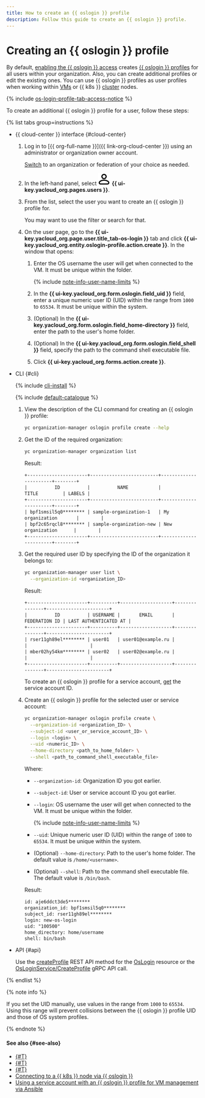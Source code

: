```yaml
---
title: How to create an {{ oslogin }} profile
description: Follow this guide to create an {{ oslogin }} profile.
---
```


# Creating an {{ oslogin }} profile

By default, [enabling the {{ oslogin }} access](../concepts/os-login.md#os-login-profiles) creates [{{ oslogin }} profiles](./os-login-access.md) for all users within your organization. Also, you can create additional profiles or edit the existing ones. You can use {{ oslogin }} profiles as user profiles when working within [VMs](../../compute/concepts/vm.md) or {{ k8s }} [cluster](../../managed-kubernetes/concepts/index.md#kubernetes-cluster) nodes.

{% include [os-login-profile-tab-access-notice](../../_includes/organization/os-login-profile-tab-access-notice.md) %}

To create an additional {{ oslogin }} profile for a user, follow these steps:

{% list tabs group=instructions %}

- {{ cloud-center }} interface {#cloud-center}

  1. Log in to [{{ org-full-name }}]({{ link-org-cloud-center }}) using an administrator or organization owner account.

      [Switch](./manage-organizations.md#switch-to-another-org) to an organization or federation of your choice as needed.

  1. In the left-hand panel, select ![icon-users](../../_assets/console-icons/person.svg) **{{ ui-key.yacloud_org.pages.users }}**.
 
  1. From the list, select the user you want to create an {{ oslogin }} profile for.
  
      You may want to use the filter or search for that.
  
  1. On the user page, go to the **{{ ui-key.yacloud_org.page.user.title_tab-os-login }}** tab and click **{{ ui-key.yacloud_org.entity.oslogin-profile.action.create }}**. In the window that opens:

      1. Enter the OS username the user will get when connected to the VM. It must be unique within the folder.

          {% include [note-info-user-name-limits](../../_includes/organization/note-info-user-name-limits.md) %}

      1. In the **{{ ui-key.yacloud_org.form.oslogin.field_uid }}** field, enter a unique numeric user ID (UID) within the range from `1000` to `65534`. It must be unique within the system.

      1. (Optional) In the **{{ ui-key.yacloud_org.form.oslogin.field_home-directory }}** field, enter the path to the user's home folder.

      1. (Optional) In the **{{ ui-key.yacloud_org.form.oslogin.field_shell }}** field, specify the path to the command shell executable file.

      1. Click **{{ ui-key.yacloud_org.forms.action.create }}**.

- CLI {#cli}

  {% include [cli-install](../../_includes/cli-install.md) %}

  {% include [default-catalogue](../../_includes/default-catalogue.md) %}

  1. View the description of the CLI command for creating an {{ oslogin }} profile:

      ```bash
      yc organization-manager oslogin profile create --help
      ```

  1. Get the ID of the required organization:

      ```bash
      yc organization-manager organization list
      ```

      Result:

      ```text
      +----------------------+-------------------------+-----------------------+--------+
      |          ID          |          NAME           |         TITLE         | LABELS |
      +----------------------+-------------------------+-----------------------+--------+
      | bpf1smsil5q0******** | sample-organization-1   | My organization       |        |
      | bpf2c65rqcl8******** | sample-organization-new | New organization      |        |
      +----------------------+-------------------------+-----------------------+--------+
      ```

  1. Get the required user ID by specifying the ID of the organization it belongs to:

      ```bash
      yc organization-manager user list \
        --organization-id <organization_ID>
      ```

      Result:

      ```text
      +----------------------+----------+-------------------+---------------+-----------------------+
      |          ID          | USERNAME |       EMAIL       | FEDERATION ID | LAST AUTHENTICATED AT |
      +----------------------+----------+-------------------+---------------+-----------------------+
      | rser11gh89el******** | user01   | user01@example.ru |               |                       |
      | mber02hy54km******** | user02   | user02@example.ru |               |                       |
      +----------------------+----------+-------------------+---------------+-----------------------+
      ```

      To create an {{ oslogin }} profile for a service account, [get](../../iam/operations/sa/get-id.md) the service account ID.

  1. Create an {{ oslogin }} profile for the selected user or service account:

      ```bash
      yc organization-manager oslogin profile create \
        --organization-id <organization_ID> \
        --subject-id <user_or_service_account_ID> \
        --login <login> \
        --uid <numeric_ID> \
        --home-directory <path_to_home_folder> \
        --shell <path_to_command_shell_executable_file>
      ```

      Where:

      * `--organization-id`: Organization ID you got earlier.
      * `--subject-id`: User or service account ID you got earlier.
      * `--login`: OS username the user will get when connected to the VM. It must be unique within the folder.

          {% include [note-info-user-name-limits](../../_includes/organization/note-info-user-name-limits.md) %}

      * `--uid`: Unique numeric user ID (UID) within the range of `1000` to `65534`. It must be unique within the system.
      * (Optional) `--home-directory`: Path to the user's home folder. The default value is `/home/<username>`.
      * (Optional) `--shell`: Path to the command shell executable file. The default value is `/bin/bash`.

      Result:

      ```text
      id: aje6ddct3de5********
      organization_id: bpf1smsil5q0********
      subject_id: rser11gh89el********
      login: new-os-login
      uid: "100500"
      home_directory: home/username
      shell: bin/bash
      ```

- API {#api}

  Use the [createProfile](../../organization/api-ref/OsLogin/createProfile.md) REST API method for the [OsLogin](../../organization/api-ref/OsLogin/index.md) resource or the [OsLoginService/CreateProfile](../../organization/api-ref/grpc/OsLogin/createProfile.md) gRPC API call.

{% endlist %}

{% note info %}

If you set the UID manually, use values in the range from `1000` to `65534`. Using this range will prevent collisions between the {{ oslogin }} profile UID and those of OS system profiles.

{% endnote %}

#### See also {#see-also}

* [{#T}](../operations/os-login-access.md)
* [{#T}](../operations/add-ssh.md)
* [{#T}](../../compute/operations/vm-connect/os-login.md)
* [Connecting to a {{ k8s }} node via {{ oslogin }}](../../managed-kubernetes/operations/node-connect-oslogin.md)
* [Using a service account with an {{ oslogin }} profile for VM management via Ansible](../tutorials/sa-oslogin-ansible.md)